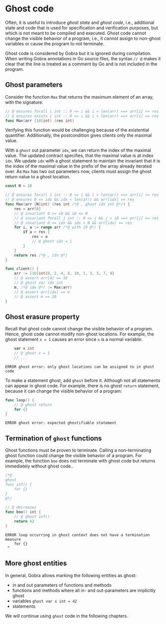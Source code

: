 # Ghost code

Often, it is useful to introduce _ghost state_ and _ghost code_, i.e., additional state and code that is used for specification and verification purposes, but which is not meant to be compiled and executed.
Ghost code cannot change the visible behavior of a program, i.e., it cannot assign to non-ghost variables or cause the program to not terminate.
<!-- "it cannot cause the program to not terminate." also the reverse, cannot cause a  -->

Ghost code is considered by Gobra but it is ignored during compilation.
When writing Gobra annotations in Go source files, the syntax `// @` makes it clear that the line is treated as a comment by Go and is not included in the program.

<!-- ## TODO Ghost functions -->
<!-- limitation: no error if we call ghost function in go code -->
<!-- but error "Found call to non-ghost impure function in ghost code" -->

## Ghost parameters
Consider the function `Max` that returns the maximum element of an array, with the signature:
``` go
// @ ensures forall i int :: 0 <= i && i < len(arr) ==> arr[i] <= res
// @ ensures exists i int :: 0 <= i && i < len(arr) ==> arr[i] == res
func Max(arr [10]int) (res int)
```
Verifying this function would be challenging because of the existential quantifier.
Additionally, the postcondition gives clients only the maximal value.

With a `ghost` out parameter `idx`, we can return the index of the maximal value.
The updated contract specifies, that the maximal value is at index `idx`.
We update `idx` with a ghost statement to maintain the invariant that it is the index of the maximal value in the prefix of the array already iterated over.
As `Max` has two out parameters now, clients  must assign the ghost return value to a ghost location.
``` go
const N = 10

// @ ensures forall i int :: 0 <= i && i < len(arr) ==> arr[i] <= res
// @ ensures 0 <= idx && idx < len(arr) && arr[idx] == res
func Max(arr [N]int) (res int /*@ , ghost idx int @*/) {
	res = arr[0]
	// @ invariant 0 <= i0 && i0 <= N
	// @ invariant forall j int :: 0 <= j && j < i0 ==> arr[j] <= res
	// @ invariant 0 <= idx && idx < N && arr[idx] == res
	for i, a := range arr /*@ with i0 @*/ {
		if a > res {
			res = a
			// @ ghost idx = i
		}
	}
	return res /*@ , idx @*/
}

func client() {
    arr := [10]int{0, 2, 4, 8, 10, 1, 3, 5, 7, 9}
    // @ assert arr[4] == 10
    // @ ghost var idx int
    m, /*@ idx @*/ := Max(arr)
    // @ assert arr[idx] == m
    // @ assert m == 10
}
```


<!-- todo if not declared before, it is inferred automatically for the := assignment -->


## Ghost erasure property
Recall that ghost code cannot change the visible behavior of a program.
Hence, ghost code cannot modify non-ghost locations.
For example, the ghost statement `x = 1` causes an error since `x` is a normal variable:
``` go
	var x int
	// @ ghost x = 1
	// ...
```
``` text
ERROR ghost error: only ghost locations can be assigned to in ghost code
```
<!-- TODO Limitation: if the statement is not made ghost, there is no error but it updates the variable!
	var x int
	// @ x = 1
	// @ assert x == 1
	// @ assert x == 0  // ERROR
-->

To make a statement ghost, add `ghost` before it.
Although not all statements can appear in ghost code.
For example, there is no ghost `return` statement, because it can change the visible behavior of a program:
``` go
func loop() {
	// @ ghost return
	for {}
}
```
``` text
ERROR ghost error: expected ghostifiable statement
```


## Termination of `ghost` functions
Ghost functions must be proven to terminate.
Calling a non-terminating ghost function could change the visible behavior of a program.
For example, the function `boo` does not terminate with ghost code but returns immediately without ghost code..
``` go
/*@
ghost
func inf() {
	for {}
}
@*/

// @ decreases
func boo() int {
	// @ ghost inf()
	return 42
}
```
``` text
ERROR loop occurring in ghost context does not have a termination measure
	for {}
 ^
```

    

## More ghost entities
<!-- from tutorial.md -->
In general, Gobra allows marking the following entities as ghost:
- in and out parameters of functions and methods
- functions and methods where all in- and out-parameters are implicitly ghost
- variables `ghost var x int = 42` 
- statements <!--  (if-then-else, loops) -->
<!-- - ghost types (e.g. sequences, sets, multisets) -->

We will continue using `ghost` code in the following chapters.

